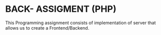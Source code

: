 # BACK- ASSIGMENT (PHP)
This  Programming assignment consists of implementation of server that allows us to create a Frontend/Backend.
